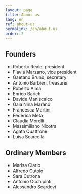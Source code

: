 ```yaml
---
layout: page
title: About us
lang: en
ref: about-us
permalink: /en/about-us
order: 2
---
```


## Founders

- Roberto Reale, president
- Flavia Marzano, vice president
- Gaetano Bruno, secretary
- Antonio Barbieri, treasurer
- Roberto Alma
- Enrico Barich
- Davide Maniscalco
- Gaia Nina Marano
- Francesca Martini
- Federica Meta
- Claudia Morelli
- Massimiliano Nicotra
- Agata Quattrone
- Luisa Scarcella

## Ordinary Members

- Marisa Ciarlo
- Alfredo Cutolo
- Sara Cutrona
- Antonio Occhipinti
- Alessandro Scardovi
